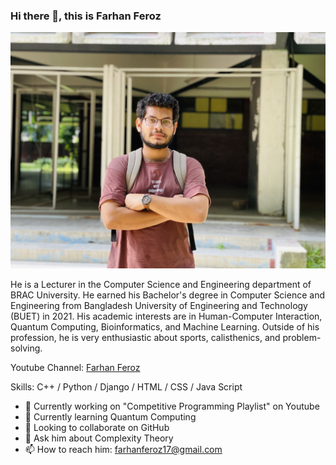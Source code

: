 ### Hi there 👋, this is Farhan Feroz
![](https://github.com/farhanferoz17/farhanferoz17/blob/main/Github%20Profile%20Image.jpg)

He is a Lecturer in the Computer Science and Engineering department of BRAC University. He earned his Bachelor's degree in Computer Science and Engineering from Bangladesh University of Engineering and Technology (BUET) in 2021. His academic interests are in Human-Computer Interaction, Quantum Computing, Bioinformatics, and Machine Learning. Outside of his profession, he is very enthusiastic about sports, calisthenics, and problem-solving.

Youtube Channel: [Farhan Feroz](https://youtube.com/@farhanferoz8226)

Skills: C++ / Python / Django / HTML / CSS / Java Script

- 🔭 Currently working on "Competitive Programming Playlist" on Youtube 
- 🌱 Currently learning Quantum Computing 
- 👯 Looking to collaborate on GitHub 
- 💬 Ask him about Complexity Theory 
- 📫 How to reach him: farhanferoz17@gmail.com 

